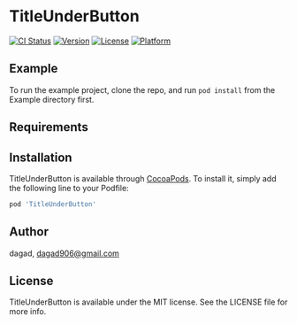 # TitleUnderButton

[![CI Status](https://img.shields.io/travis/dagad/TitleUnderButton.svg?style=flat)](https://travis-ci.org/dagad/TitleUnderButton)
[![Version](https://img.shields.io/cocoapods/v/TitleUnderButton.svg?style=flat)](https://cocoapods.org/pods/TitleUnderButton)
[![License](https://img.shields.io/cocoapods/l/TitleUnderButton.svg?style=flat)](https://cocoapods.org/pods/TitleUnderButton)
[![Platform](https://img.shields.io/cocoapods/p/TitleUnderButton.svg?style=flat)](https://cocoapods.org/pods/TitleUnderButton)

## Example

To run the example project, clone the repo, and run `pod install` from the Example directory first.

## Requirements

## Installation

TitleUnderButton is available through [CocoaPods](https://cocoapods.org). To install
it, simply add the following line to your Podfile:

```ruby
pod 'TitleUnderButton'
```

## Author

dagad, dagad906@gmail.com

## License

TitleUnderButton is available under the MIT license. See the LICENSE file for more info.
